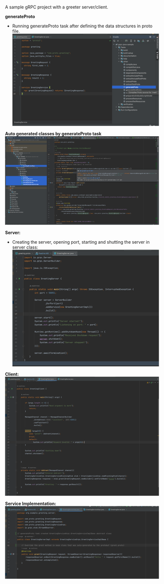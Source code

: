 A sample gRPC project with a greeter server/client.

**generateProto**
- Running generateProto task after defining the data structures in proto file.
![img.png](img.png)

**Auto generated classes by generateProto task**
![img_4.png](img_4.png)



**Server:**
- Creating the server, opening port, starting and shutting the server in server class:
![img_1.png](img_1.png)

**Client:**
![img_2.png](img_2.png)

**Service Implementation:**
![img_3.png](img_3.png)


